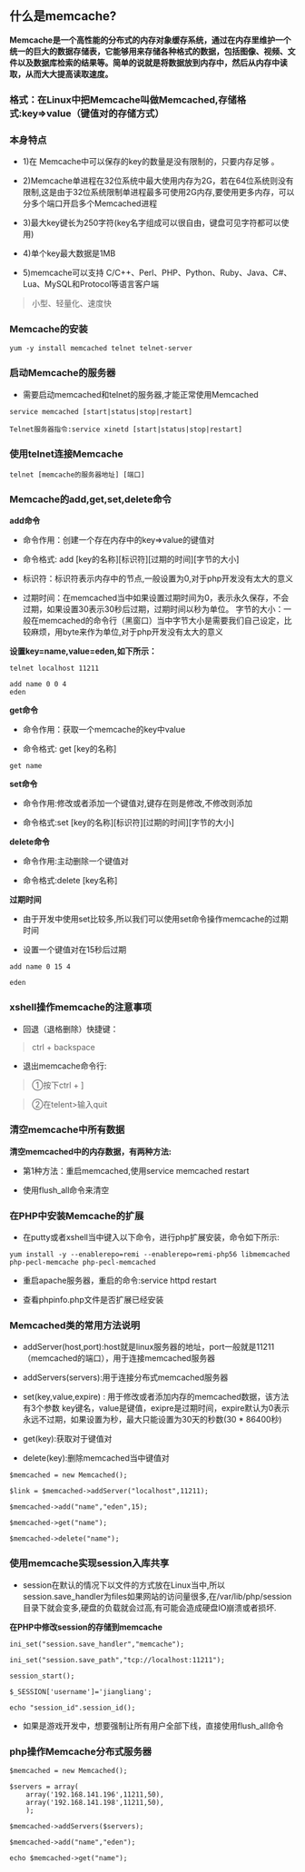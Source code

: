 ## 什么是memcache?

**Memcache是一个高性能的分布式的内存对象缓存系统，通过在内存里维护一个统一的巨大的数据存储表，它能够用来存储各种格式的数据，包括图像、视频、文件以及数据库检索的结果等。简单的说就是将数据放到内存中，然后从内存中读取，从而大大提高读取速度。**

### 格式：在Linux中把Memcache叫做Memcached,存储格式:key=>value（键值对的存储方式）

### 本身特点
* 1)在 Memcache中可以保存的key的数量是没有限制的，只要内存足够 。

* 2)Memcache单进程在32位系统中最大使用内存为2G，若在64位系统则没有限制,这是由于32位系统限制单进程最多可使用2G内存,要使用更多内存，可以分多个端口开启多个Memcached进程

* 3)最大key键长为250字符(key名字组成可以很自由，键盘可见字符都可以使用)

* 4)单个key最大数据是1MB

* 5)memcache可以支持 C/C++、Perl、PHP、Python、Ruby、Java、C#、Lua、MySQL和Protocol等语言客户端

> 小型、轻量化、速度快

### Memcache的安装

`yum -y install memcached telnet telnet-server`

### 启动Memcache的服务器

* 需要启动memcached和telnet的服务器,才能正常使用Memcached

`service memcached [start|status|stop|restart]`

`Telnet服务器指令:service xinetd [start|status|stop|restart]`

### 使用telnet连接Memcache

`telnet [memcache的服务器地址] [端口]`

### Memcache的add,get,set,delete命令

**add命令**

* 命令作用：创建一个存在内存中的key=>value的键值对

* 命令格式: add [key的名称][标识符][过期的时间][字节的大小]

* 标识符：标识符表示内存中的节点,一般设置为0,对于php开发没有太大的意义

* 过期时间：在memcached当中如果设置过期时间为0，表示永久保存，不会过期，如果设置30表示30秒后过期，过期时间以秒为单位。
字节的大小：一般在memcached的命令行（黑窗口）当中字节大小是需要我们自己设定，比较麻烦，用byte来作为单位,对于php开发没有太大的意义

**设置key=name,value=eden,如下所示：**

```
telnet localhost 11211

add name 0 0 4
eden
```

**get命令**

* 命令作用：获取一个memcache的key中value

* 命令格式: get [key的名称]

```
get name
```

**set命令**

* 命令作用:修改或者添加一个键值对,键存在则是修改,不修改则添加

* 命令格式:set [key的名称][标识符][过期的时间][字节的大小]

**delete命令**

* 命令作用:主动删除一个键值对

* 命令格式:delete [key名称]

**过期时间**

* 由于开发中使用set比较多,所以我们可以使用set命令操作memcache的过期时间

* 设置一个键值对在15秒后过期

```
add name 0 15 4

eden
```

### xshell操作memcache的注意事项

* 回退（退格删除）快捷键：

> ctrl + backspace

* 退出memcache命令行:

> ①按下ctrl + ]

> ②在telent>输入quit

### 清空memcache中所有数据

**清空memcached中的内存数据，有两种方法:**

* 第1种方法：重启memcached,使用service memcached restart

* 使用flush_all命令来清空

### 在PHP中安装Memcache的扩展

* 在putty或者xshell当中键入以下命令，进行php扩展安装，命令如下所示:

`yum install -y --enablerepo=remi --enablerepo=remi-php56 libmemcached php-pecl-memcache php-pecl-memcached`

* 重启apache服务器，重启的命令:service httpd restart

* 查看phpinfo.php文件是否扩展已经安装

### Memcached类的常用方法说明

* addServer(host,port):host就是linux服务器的地址，port一般就是11211（memcached的端口），用于连接memcached服务器

* addServers(servers):用于连接分布式memcached服务器

* set(key,value,expire) : 用于修改或者添加内存的memcached数据，该方法有3个参数
key键名，value是键值，exipre是过期时间，expire默认为0表示永远不过期，如果设置为秒，最大只能设置为30天的秒数(30 * 86400秒)

* get(key):获取对于键值对

* delete(key):删除memcached当中键值对

```
$memcached = new Memcached();

$link = $memcached->addServer("localhost",11211);

$memcached->add("name","eden",15);

$memcached->get("name");

$memcached->delete("name");
```

### 使用memcache实现session入库共享

* session在默认的情况下以文件的方式放在Linux当中,所以session.save_handler为files如果网站的访问量很多,在/var/lib/php/session目录下就会变多,硬盘的负载就会过高,有可能会造成硬盘IO崩溃或者损坏.

**在PHP中修改session的存储到memcache**

```
ini_set("session.save_handler","memcache");

ini_set("session.save_path","tcp://localhost:11211");

session_start();

$_SESSION['username']='jiangliang';

echo "session_id".session_id();
```

* 如果是游戏开发中，想要强制让所有用户全部下线，直接使用flush_all命令

### php操作Memcache分布式服务器

```
$memcached = new Memcached();

$servers = array(
	array('192.168.141.196',11211,50),
	array('192.168.141.198',11211,50),
	);

$memcached->addServers($servers);

$memcached->add("name","eden");

echo $memcached->get("name");
```





